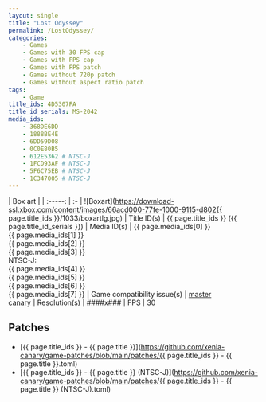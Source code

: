 ```yaml
---
layout: single
title: "Lost Odyssey"
permalink: /LostOdyssey/
categories:
    - Games
    - Games with 30 FPS cap
    - Games with FPS cap
    - Games with FPS patch
    - Games without 720p patch
    - Games without aspect ratio patch
tags:
    - Game
title_ids: 4D5307FA
title_id_serials: MS-2042
media_ids:
    - 368DE6DD
    - 1888BE4E
    - 6DD59D08
    - 0C0E80B5
    - 612E5362 # NTSC-J
    - 1FCD93AF # NTSC-J
    - 5F6C75EB # NTSC-J
    - 1C347005 # NTSC-J
---
```


| Box art                     |
| :-----:                     | :-
| ![Boxart](https://download-ssl.xbox.com/content/images/66acd000-77fe-1000-9115-d802{{ page.title_ids }}/1033/boxartlg.jpg)
| Title ID(s)                 | {{ page.title_ids }} ({{ page.title_id_serials }})
| Media ID(s)                 | {{ page.media_ids[0] }}<br>{{ page.media_ids[1] }}<br>{{ page.media_ids[2] }}<br>{{ page.media_ids[3] }}<br>NTSC-J:<br>{{ page.media_ids[4] }}<br>{{ page.media_ids[5] }}<br>{{ page.media_ids[6] }}<br>{{ page.media_ids[7] }}
| Game compatibility issue(s) | [master](https://github.com/xenia-project/game-compatibility/issues/298)<br>[canary](https://github.com/xenia-canary/game-compatibility/issues/4)
| Resolution(s)               | ####x###
| FPS                         | 30

## Patches
* [{{ page.title_ids }} - {{ page.title }}](https://github.com/xenia-canary/game-patches/blob/main/patches/{{ page.title_ids }} - {{ page.title }}.toml)
* [{{ page.title_ids }} - {{ page.title }} (NTSC-J)](https://github.com/xenia-canary/game-patches/blob/main/patches/{{ page.title_ids }} - {{ page.title }} (NTSC-J).toml)
